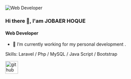 ![Web Developer  ](https://media.licdn.com/dms/image/D4D16AQHP26sUWFvVPg/profile-displaybackgroundimage-shrink_200_800/0/1691406252281?e=2147483647&v=beta&t=q7Ms9sEPF01dVZmQcsdsXQcFl2oaaq9HBUXcl4dHpLc)

### Hi there 👋, I'am JOBAER HOQUE
#### Web Developer  

- 🔭 I’m currently working for my personal development . 

Skills: Laravel / Php / MySQL / Java Script / Bootstrap

[<img src='https://cdn.jsdelivr.net/npm/simple-icons@3.0.1/icons/github.svg' alt='github' height='40'>](https://github.com/JobaerHoque)  

